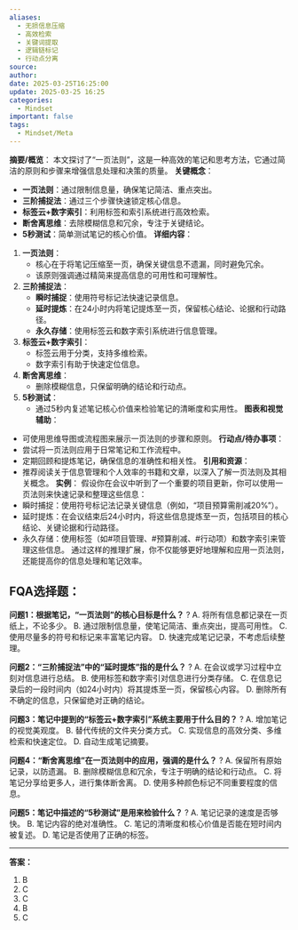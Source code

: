 ```yaml
---
aliases:
  - 无损信息压缩
  - 高效检索
  - 关键词提取
  - 逻辑链标记
  - 行动点分离
source: 
author: 
date: 2025-03-25T16:25:00
update: 2025-03-25 16:25
categories:
  - Mindset
important: false
tags:
  - Mindset/Meta
---
```

**摘要/概览**：
本文探讨了“一页法则”，这是一种高效的笔记和思考方法，它通过简洁的原则和步骤来增强信息处理和决策的质量。
**关键概念**：
- **一页法则**：通过限制信息量，确保笔记简洁、重点突出。
- **三阶捕捉法**：通过三个步骤快速锁定核心信息。
- **标签云+数字索引**：利用标签和索引系统进行高效检索。
- **断舍离思维**：去除模糊信息和冗余，专注于关键结论。
- **5秒测试**：简单测试笔记的核心价值。
**详细内容**：
1. **一页法则**：
   - 核心在于将笔记压缩至一页，确保关键信息不遗漏，同时避免冗余。
   - 该原则强调通过精简来提高信息的可用性和可理解性。
2. **三阶捕捉法**：
   - **瞬时捕捉**：使用符号标记法快速记录信息。
   - **延时提炼**：在24小时内将笔记提炼至一页，保留核心结论、论据和行动路径。
   - **永久存储**：使用标签云和数字索引系统进行信息管理。
3. **标签云+数字索引**：
   - 标签云用于分类，支持多维检索。
   - 数字索引有助于快速定位信息。
4. **断舍离思维**：
   - 删除模糊信息，只保留明确的结论和行动点。
5. **5秒测试**：
   - 通过5秒内复述笔记核心价值来检验笔记的清晰度和实用性。
**图表和视觉辅助**：
- 可使用思维导图或流程图来展示一页法则的步骤和原则。
**行动点/待办事项**：
- 尝试将一页法则应用于日常笔记和工作流程中。
- 定期回顾和提炼笔记，确保信息的准确性和相关性。
**引用和资源**：
- 推荐阅读关于信息管理和个人效率的书籍和文章，以深入了解一页法则及其相关概念。
**实例**：
假设你在会议中听到了一个重要的项目更新，你可以使用一页法则来快速记录和整理这些信息：
- 瞬时捕捉：使用符号标记法记录关键信息（例如，“项目预算需削减20%”）。
- 延时提炼：在会议结束后24小时内，将这些信息提炼至一页，包括项目的核心结论、关键论据和行动路径。
- 永久存储：使用标签（如#项目管理、#预算削减、#行动项）和数字索引来管理这些信息。
通过这样的推理扩展，你不仅能够更好地理解和应用一页法则，还能提高你的信息处理和笔记效率。


## FQA选择题：

**问题1：根据笔记，“一页法则”的核心目标是什么？**
?
A. 将所有信息都记录在一页纸上，不论多少。
B. 通过限制信息量，使笔记简洁、重点突出，提高可用性。
C. 使用尽量多的符号和标记来丰富笔记内容。
D. 快速完成笔记记录，不考虑后续整理。

**问题2：“三阶捕捉法”中的“延时提炼”指的是什么？**
?
A. 在会议或学习过程中立刻对信息进行总结。
B. 使用标签和数字索引对信息进行分类存储。
C. 在信息记录后的一段时间内（如24小时内）将其提炼至一页，保留核心内容。
D. 删除所有不确定的信息，只保留绝对正确的结论。

**问题3：笔记中提到的“标签云+数字索引”系统主要用于什么目的？**
?
A. 增加笔记的视觉美观度。
B. 替代传统的文件夹分类方式。
C. 实现信息的高效分类、多维检索和快速定位。
D. 自动生成笔记摘要。

**问题4：“断舍离思维”在一页法则中的应用，强调的是什么？**
?
A. 保留所有原始记录，以防遗漏。
B. 删除模糊信息和冗余，专注于明确的结论和行动点。
C. 将笔记分享给更多人，进行集体断舍离。
D. 使用多种颜色标记不同重要程度的信息。

**问题5：笔记中描述的“5秒测试”是用来检验什么？**
?
A. 笔记记录的速度是否够快。
B. 笔记内容的绝对准确性。
C. 笔记的清晰度和核心价值是否能在短时间内被复述。
D. 笔记是否使用了正确的标签。

---
**答案：**
1. B
2. C
3. C
4. B
5. C
